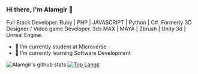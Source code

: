 ### Hi there, I'm Alamgir 👋

Full Stack Developer. Ruby | PHP | JAVASCRIPT | Python | C#. Formerly 3D Designer / Video game Developer. 3ds MAX | MAYA | Zbrush | Unity 3d | Unreal Engine.

- 🔭 I’m currently student at Microverse
- 🌱 I’m currently learning Software Development

![Alamgir's github stats](https://github-readme-stats.vercel.app/api?username=ourandco&hide=contribs,prs)
[![Top Langs](https://github-readme-stats.vercel.app/api/top-langs/?username=ourandco&layout=compact)](https://github.com/ourandco/github-readme-stats)

<!--
**ourandco/ourandco** is a ✨ _special_ ✨ repository because its `README.md` (this file) appears on your GitHub profile.

Here are some ideas to get you started:

- 🔭 I’m currently working on ...
- 🌱 I’m currently learning ...
- 👯 I’m looking to collaborate on ...
- 🤔 I’m looking for help with ...
- 💬 Ask me about ...
- 📫 How to reach me: ...
- 😄 Pronouns: ...
- ⚡ Fun fact: ...
-->
